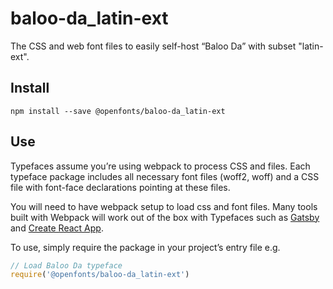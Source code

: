 
# baloo-da_latin-ext

The CSS and web font files to easily self-host “Baloo Da” with subset "latin-ext".

## Install

`npm install --save @openfonts/baloo-da_latin-ext`

## Use

Typefaces assume you’re using webpack to process CSS and files. Each typeface
package includes all necessary font files (woff2, woff) and a CSS file with
font-face declarations pointing at these files.

You will need to have webpack setup to load css and font files. Many tools built
with Webpack will work out of the box with Typefaces such as [Gatsby](https://github.com/gatsbyjs/gatsby)
and [Create React App](https://github.com/facebookincubator/create-react-app).

To use, simply require the package in your project’s entry file e.g.

```javascript
// Load Baloo Da typeface
require('@openfonts/baloo-da_latin-ext')
```
